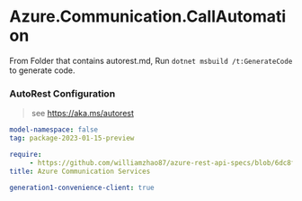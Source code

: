 # Azure.Communication.CallAutomation

From Folder that contains autorest.md, Run `dotnet msbuild /t:GenerateCode` to generate code.

### AutoRest Configuration
> see https://aka.ms/autorest

```yaml
model-namespace: false
tag: package-2023-01-15-preview

require:
     - https://github.com/williamzhao87/azure-rest-api-specs/blob/6dc8fd8d9756d21e747bdecf2df436c8100b14ca/specification/communication/data-plane/CallAutomation/readme.md
title: Azure Communication Services

generation1-convenience-client: true
```
